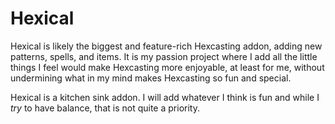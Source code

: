 # Hexical
Hexical is likely the biggest and feature-rich Hexcasting addon, adding new patterns, spells, and items. It is my passion project where I add all the little things I feel would make Hexcasting more enjoyable, at least for me, without undermining what in my mind makes Hexcasting so fun and special.

Hexical is a kitchen sink addon. I will add whatever I think is fun and while I *try* to have balance, that is not quite a priority.